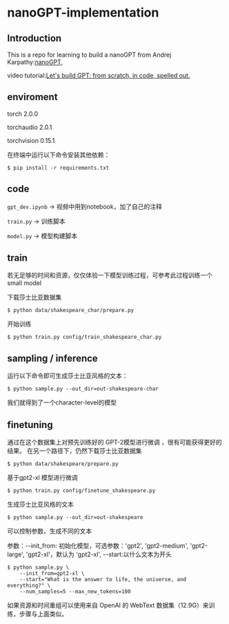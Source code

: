 # nanoGPT-implementation
## Introduction
This is a repo for learning to build a nanoGPT from Andrej Karpathy:[nanoGPT](https://github.com/karpathy/nanoGPT), 

video tutorial:[Let's build GPT: from scratch, in code, spelled out.](https://www.youtube.com/watch?v=kCc8FmEb1nY)
## enviroment
torch                          2.0.0

torchaudio                     2.0.1

torchvision                    0.15.1

在终端中运行以下命令安装其他依赖：
```
$ pip install -r requirements.txt
```
## code
`gpt_dev.ipynb` -> 视频中用到notebook，加了自己的注释

`train.py` -> 训练脚本

`model.py` -> 模型构建脚本

## train
若无足够的时间和资源，仅仅体验一下模型训练过程，可参考此过程训练一个small model

下载莎士比亚数据集
```
$ python data/shakespeare_char/prepare.py
```
开始训练
```
$ python train.py config/train_shakespeare_char.py
```
## sampling / inference

运行以下命令即可生成莎士比亚风格的文本：
```
$ python sample.py --out_dir=out-shakespeare-char
```
我们就得到了一个character-level的模型
## finetuning

通过在这个数据集上对预先训练好的 GPT-2模型进行微调 ，很有可能获得更好的结果。
在另一个路径下，仍然下载莎士比亚数据集
```
$ python data/shakespeare/prepare.py
```
基于gpt2-xl 模型进行微调
```
$ python train.py config/finetune_shakespeare.py
```
生成莎士比亚风格的文本
```
$ python sample.py --out_dir=out-shakespeare
```
可以控制参数，生成不同的文本

参数：--init_from: 初始化模型，可选参数：'gpt2', 'gpt2-medium', 'gpt2-large', 'gpt2-xl'，默认为 'gpt2-xl', --start:以什么文本为开头
```
$ python sample.py \
    --init_from=gpt2-xl \
    --start="What is the answer to life, the universe, and everything?" \
    --num_samples=5 --max_new_tokens=100
 ```
如果资源和时间重组可以使用来自 OpenAI 的 WebText 数据集（12.9G）来训练，步骤与上面类似。
